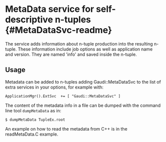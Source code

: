 # MetaData service for self-descriptive n-tuples {#MetaDataSvc-readme}

The service adds information about n-tuple production into the resulting n-tuple.
These information include job options as well as application name and version.
They are named 'info' and saved inside the n-tuple.

## Usage
Metadata can be added to n-tuples adding Gaudi::MetaDataSvc to the list of extra
services in your options, for example with:

~~~{.py}
ApplicationMgr().ExtSvc  += [ "Gaudi::MetaDataSvc" ]
~~~

The content of the metadata info in a file can be dumped with the command line
tool `dumpMetaData` as in:

~~~
$ dumpMetaData TupleEx.root
~~~

An example on how to read the metadata from C++ is in the readMetaData.C example.
